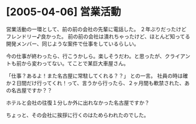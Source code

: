 # [2005-04-06] 営業活動


営業活動の一環として、前の前の会社の先輩に電話した。
２年ぶりだったけどフレンドリー♪良かった。
前の前の会社は潰れちゃったけど、ほとんど知ってる開発メンバー、同じような案件で仕事をしているらしい。

今の仕事が終わったら、行こうかしら。楽しそうだわ。と思ったが、クライアントも前から変わってない。てことで某巨大車屋さん。

「仕事？あるよ！また名古屋に常駐してくれる？？」
との一言。
社員の時は確か２日間だけ行ってくれ！って、言うから行ったら、２ヶ月間も軟禁された、あの名古屋ですか？？

ホテルと会社の往復１分しか外に出れなかった名古屋ですか？

ちょっと、その会社に挨拶に行くのはためらわれたのでした。

